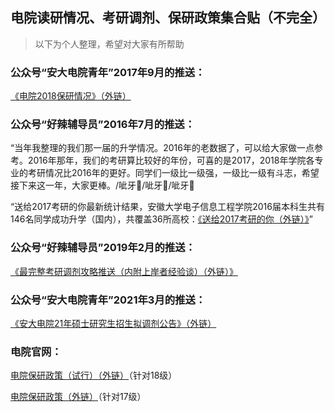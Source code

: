 ## 电院读研情况、考研调剂、保研政策集合贴（不完全）

> 以下为个人整理，希望对大家有所帮助

### 公众号“安大电院青年”2017年9月的推送：

[《电院2018保研情况》（外链）](https://mp.weixin.qq.com/s/5MIAGlRAS84WUUtWt57TLA)

### 公众号“好辣辅导员”2016年7月的推送：

“当年我整理的我们那一届的升学情况。2016年的老数据了，可以给大家做一点参考。2016年那年，我们的考研算比较好的年份，可喜的是2017，2018年学院各专业的考研情况比2016年的更好。同学们一级比一级强，一级比一级有斗志，希望接下来这一年，大家更棒。/呲牙/呲牙/呲牙

“送给2017考研的你最新统计结果，安徽大学电子信息工程学院2016届本科生共有146名同学成功升学（国内），共覆盖36所高校：[《送给2017考研的你（外链）》](https://mp.weixin.qq.com/s?scene=22&mid=2457858918&sn=4bc5640fc39931069a093b0d13177c21&idx=1&__biz=MzAxMTEyMTMzMg%3D%3D&srcid=0214SmV6okYhO2vbSYKwxFQX&mpshare=1#rd)”

### 公众号“好辣辅导员”2019年2月的推送：

[《最完整考研调剂攻略推送（内附上岸者经验谈）（外链）》](https://mp.weixin.qq.com/s/PdqZDvhXCSWaSkjydGx89Q)

### 公众号“安大电院青年”2021年3月的推送：

[《安大电院21年硕士研究生招生拟调剂公告》（外链）](https://mp.weixin.qq.com/s/v3y5urAJBibGxZSIchOieg)

### 电院官网：

[电院保研政策（试行）（外链）](http://dy.ahu.edu.cn/2020/1109/c16574a249238/page.htm)（针对18级）

[电院保研政策（外链）](http://dy.ahu.edu.cn/2020/0922/c11062a245285/page.htm)（针对17级）

